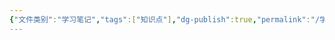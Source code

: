 ```yaml
---
{"文件类别":"学习笔记","tags":["知识点"],"dg-publish":true,"permalink":"/学习笔记studyup/知识点cheese/未命名/","dgPassFrontmatter":true,"created":"2024-10-14T16:14:48.948+08:00","updated":"2024-10-14T16:14:49.260+08:00"}
---
```


